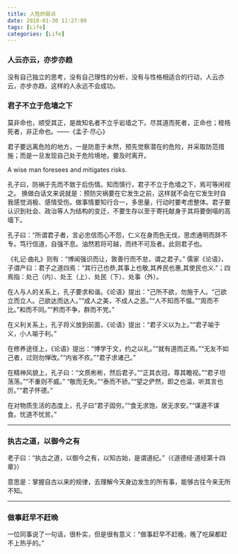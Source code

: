 ```yaml
---
title: 人性的弱点
date: 2018-01-30 11:27:09
tags: [Life]
categories: [Life]
---
```



### 人云亦云，亦步亦趋

没有自己独立的思考，没有自己理性的分析，没有与性格相适合的行动，人云亦云，亦步亦趋，这样的人永远不会成功。

### 君子不立于危墙之下  
莫非命也，顺受其正，是故知名者不立乎岩墙之下。尽其道而死者，正命也；桎梏死者，非正命也。——《孟子·尽心》

君子要远离危险的地方，一是防患于未然，预先觉察潜在的危险，并采取防范措施；而是一旦发现自己处于危险境地，要及时离开。

A wise man foresees and mitigates risks.

孔子曰，防祸于先而不致于后伤情。知而慎行，君子不立于危墙之下，焉可等闲视之。      换做白话文来说就是：预防灾祸要在它发生之前，这样就不会在它发生时自我感觉消极、感情受伤。做事情要知行合一，多思量，行动时要考虑整体。君子要认识到社会、政治等人为结构的变迁，不要生存以至于寄托献身于其将要倒塌的高墙下。

孔子曰：“所谓君子者，言必忠信而心不怨，仁义在身而色无伐，思虑通明而辞不专。笃行信道，自强不息。油然若将可越，而终不可及者。此则君子也。

《礼记·曲礼》则有：“博闻强识而让，敦善行而不怠，谓之君子。”    儒家《论语》，子谓产曰：君子之道四焉：“其行己也恭,其事上也敬,其养民也惠,其使民也义.”；四焉指：处己（内）、处王（上）、处民（下）、处事（外）。    

在人与人的关系上，孔子要求和谐。《论语》提出：“己所不欲，勿施于人。“己欲立而立人。己欲达而达人。”“成人之美，不成人之恶。”“人不知而不愠。”“周而不比。”和而不同。”“矜而不争，群而不党。”   

在义利关系上，孔子将义放到前面，《论语》提出：“君子义以为上。”“君子喻于义，小人喻于利。”  

在修养途径上，《论语》提出：“博学于文，约之以礼。”“就有道而正焉。”“无友不如己者，过则勿惮改。”“内省不疚。”“君子求诸己。”  

在精神风貌上，孔子曰：“文质彬彬，然后君子。”“正其衣冠，尊其瞻视。”“君子坦荡荡。”“不重则不威。” “敬而无失。”“泰而不骄。”“望之俨然，即之也温，听其言也厉。”“君子怀德。” 

在对物质生活的态度上，孔子曰“君子固穷。”“食无求饱，居无求安。”“谋道不谋食。忧道不忧贫。”

***

### 执古之道，以御今之有

老子曰：“执古之道，以御今之有，以知古始，是谓道纪。”（《道德经·道经第十四章》）

意思是：掌握自古以来的规律，去理解今天身边发生的所有事，能够古往今来无所不知。

***

### 做事赶早不赶晚

一位同事说了一句话，很朴实，但是很有意义：“做事赶早不赶晚，晚了吃屎都赶不上热乎的。”


